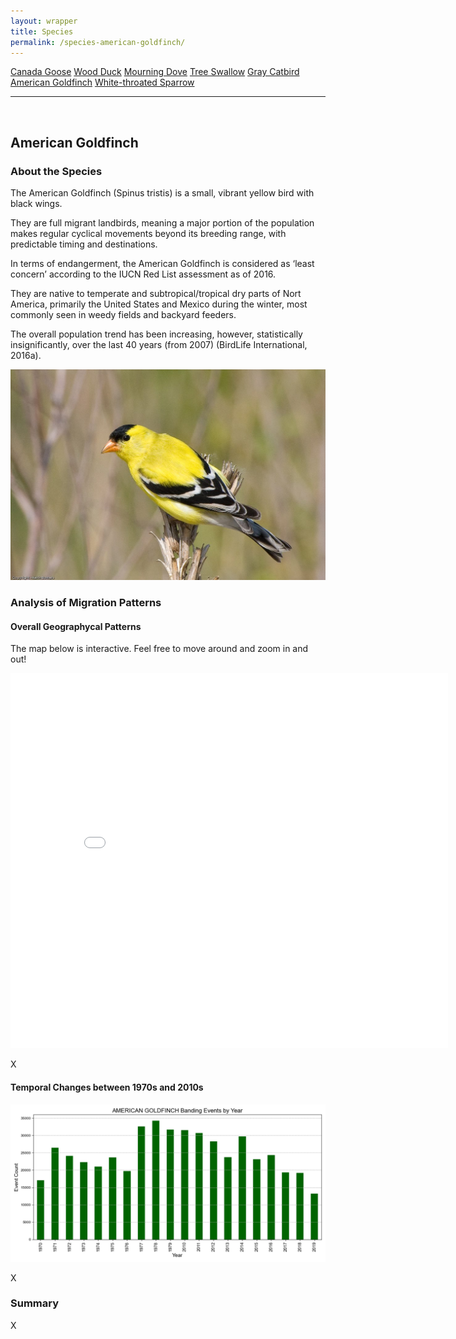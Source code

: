 ```yaml
---
layout: wrapper
title: Species
permalink: /species-american-goldfinch/
---
```

<div class="flex">
    <a href="/species/" class="button">Canada Goose</a>
    <a href="/species-wood-duck/" class="button">Wood Duck</a>
    <a href="/species-mourning-dove/" class="button">Mourning Dove</a>
    <a href="/species-tree-swallow/" class="button">Tree Swallow</a>
    <a href="/species-gray-catbird/" class="button">Gray Catbird</a>
    <a href="/species-american-goldfinch/" class="button">American Goldfinch</a>
    <a href="/species-white-throated-sparrow/" class="button">White-throated Sparrow</a>
</div>
<hr>
<br>
<h2>American Goldfinch</h2>
<div>
    <h3>About the Species</h3>
    <div>
      <p>The American Goldfinch (<span class="italic">Spinus tristis</span>) is a small, vibrant yellow bird with black wings.</p>
      <p>They are full migrant landbirds, meaning a major portion of the population makes regular cyclical movements beyond its breeding range, with predictable timing and destinations.</p>
      <p>In terms of endangerment, the American Goldfinch is considered as ‘least concern’ according to the IUCN Red List assessment as of 2016.</p> 
      <p>They are native to temperate and subtropical/tropical dry parts of Nort America, primarily the United States and Mexico during the winter, most commonly seen in weedy fields and backyard feeders.</p>
      <p>The overall population trend has been increasing, however, statistically insignificantly, over the last 40 years (from 2007) (BirdLife International, 2016a).</p>
      <img src="/figures/american-goldfinch.jpg" alt="https://celebrateurbanbirds.org/learn/birds/focal-species/american-goldfinch/" class="image">
    </div>
</div>

<div>
    <h3>Analysis of Migration Patterns</h3>
    <div>
        <h4>Overall Geographycal Patterns</h4>
        <p class="italic">The map below is interactive. Feel free to move around and zoom in and out!</p>
        <iframe src="/assets/species-geo-maps/AMERICAN_GOLDFINCH_banding_map_with_geojson_us_ca.html" width="700" height="600" frameborder="0"></iframe>
        <p>X</p>
    </div>
    <div>
        <h4>Temporal Changes between 1970s and 2010s</h4>
        <img src="/figures/species-banding/american_goldfinch_banding_by_year.png" alt="american_goldfinch_banding_by_year"  class="graph-img">
        <p>X</p>
    </div>
    <div>
        <h3>Summary</h3>
        <p>X</p>
    </div>


</div>

